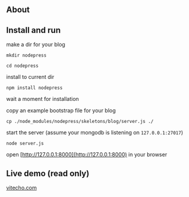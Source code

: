 ## About

## Install and run

make a dir for your blog

`mkdir nodepress`

`cd nodepress`

install to current dir

`npm install nodepress`

wait a moment for installation

copy an example bootstrap file for your blog

`cp ./node_modules/nodepress/skeletons/blog/server.js ./`

start the server (assume your mongodb is listening on `127.0.0.1:27017`)

`node server.js`

open [http://127.0.0.1:8000](http://127.0.0.1:8000) in your browser

## Live demo (read only)
[vitecho.com](http://vitecho.com)